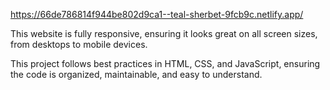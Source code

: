 https://66de786814f944be802d9ca1--teal-sherbet-9fcb9c.netlify.app/

This website is fully responsive, ensuring it looks great on all screen sizes, from desktops to mobile devices.

This project follows best practices in HTML, CSS, and JavaScript, ensuring the code is organized, maintainable, and easy to understand.
